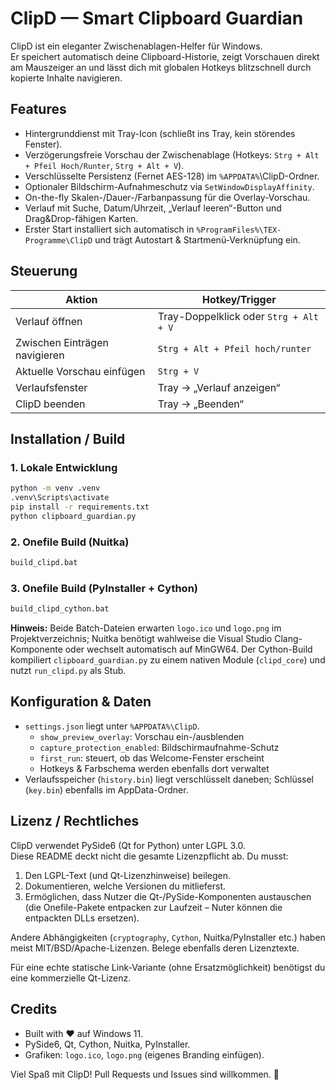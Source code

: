 # ClipD — Smart Clipboard Guardian

ClipD ist ein eleganter Zwischenablagen-Helfer für Windows.  
Er speichert automatisch deine Clipboard-Historie, zeigt Vorschauen direkt am Mauszeiger an und lässt dich mit globalen Hotkeys blitzschnell durch kopierte Inhalte navigieren.

## Features
- Hintergrunddienst mit Tray-Icon (schließt ins Tray, kein störendes Fenster).
- Verzögerungsfreie Vorschau der Zwischenablage (Hotkeys: `Strg + Alt + Pfeil Hoch/Runter`, `Strg + Alt + V`).
- Verschlüsselte Persistenz (Fernet AES-128) im `%APPDATA%`\ClipD-Ordner.
- Optionaler Bildschirm-Aufnahmeschutz via `SetWindowDisplayAffinity`.
- On-the-fly Skalen-/Dauer-/Farbanpassung für die Overlay-Vorschau.
- Verlauf mit Suche, Datum/Uhrzeit, „Verlauf leeren“-Button und Drag&Drop-fähigen Karten.
- Erster Start installiert sich automatisch in `%ProgramFiles%\TEX-Programme\ClipD` und trägt Autostart & Startmenü-Verknüpfung ein.

## Steuerung

| Aktion | Hotkey/Trigger |
| --- | --- |
| Verlauf öffnen | Tray-Doppelklick oder `Strg + Alt + V` |
| Zwischen Einträgen navigieren | `Strg + Alt + Pfeil hoch/runter` |
| Aktuelle Vorschau einfügen | `Strg + V` |
| Verlaufsfenster | Tray → „Verlauf anzeigen“ |
| ClipD beenden | Tray → „Beenden“ |

## Installation / Build

### 1. Lokale Entwicklung
```bash
python -m venv .venv
.venv\Scripts\activate
pip install -r requirements.txt
python clipboard_guardian.py
```

### 2. Onefile Build (Nuitka)
```bash
build_clipd.bat
```

### 3. Onefile Build (PyInstaller + Cython)
```bash
build_clipd_cython.bat
```

**Hinweis:** Beide Batch-Dateien erwarten `logo.ico` und `logo.png` im Projektverzeichnis; Nuitka benötigt wahlweise die Visual Studio Clang-Komponente oder wechselt automatisch auf MinGW64. Der Cython-Build kompiliert `clipboard_guardian.py` zu einem nativen Module (`clipd_core`) und nutzt `run_clipd.py` als Stub.

## Konfiguration & Daten

- `settings.json` liegt unter `%APPDATA%\ClipD`.  
  * `show_preview_overlay`: Vorschau ein-/ausblenden  
  * `capture_protection_enabled`: Bildschirmaufnahme-Schutz  
  * `first_run`: steuert, ob das Welcome-Fenster erscheint  
  * Hotkeys & Farbschema werden ebenfalls dort verwaltet
- Verlaufsspeicher (`history.bin`) liegt verschlüsselt daneben; Schlüssel (`key.bin`) ebenfalls im AppData-Ordner.

## Lizenz / Rechtliches

ClipD verwendet PySide6 (Qt for Python) unter LGPL 3.0.  
Diese README deckt nicht die gesamte Lizenzpflicht ab. Du musst:
1. Den LGPL-Text (und Qt-Lizenzhinweise) beilegen.  
2. Dokumentieren, welche Versionen du mitlieferst.  
3. Ermöglichen, dass Nutzer die Qt-/PySide-Komponenten austauschen (die Onefile-Pakete entpacken zur Laufzeit – Nuter können die entpackten DLLs ersetzen).  

Andere Abhängigkeiten (`cryptography`, `Cython`, Nuitka/PyInstaller etc.) haben meist MIT/BSD/Apache-Lizenzen. Belege ebenfalls deren Lizenztexte.

Für eine echte statische Link-Variante (ohne Ersatzmöglichkeit) benötigst du eine kommerzielle Qt-Lizenz.  

## Credits

- Built with ❤️ auf Windows 11.
- PySide6, Qt, Cython, Nuitka, PyInstaller.
- Grafiken: `logo.ico`, `logo.png` (eigenes Branding einfügen).

Viel Spaß mit ClipD! Pull Requests und Issues sind willkommen. 🚀
